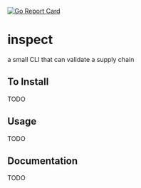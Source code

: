 [![Go Report Card](https://goreportcard.com/badge/github.com/garethjevans/supply-chain-validator)](https://goreportcard.com/report/github.com/garethjevans/inspect)

# inspect

a small CLI that can validate a supply chain

## To Install

TODO

## Usage

TODO 

## Documentation

TODO